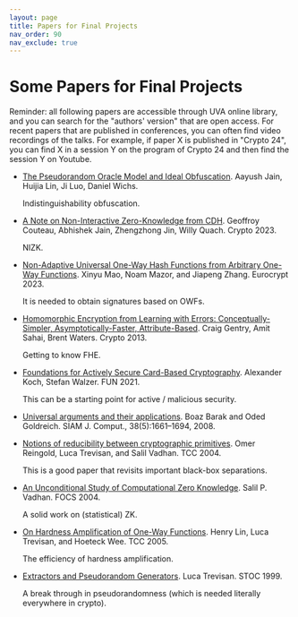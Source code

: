 ```yaml
---
layout: page
title: Papers for Final Projects 
nav_order: 90
nav_exclude: true
---
```


Some Papers for Final Projects
========

Reminder: all following papers are accessible through UVA online library, and you can search for the "authors' version" that are open access. For recent papers that are published in conferences, you can often find video recordings of the talks. For example, if paper X is published in "Crypto 24", you can find X in a session Y on the program of Crypto 24 and then find the session Y on Youtube.

- [The Pseudorandom Oracle Model and Ideal Obfuscation](https://eprint.iacr.org/2022/1204.pdf).
  Aayush Jain, Huijia Lin, Ji Luo, Daniel Wichs. 

  Indistinguishability obfuscation.
  

- [A Note on Non-Interactive Zero-Knowledge from CDH](https://eprint.iacr.org/2023/970.pdf). 
  Geoffroy Couteau, Abhishek Jain, Zhengzhong Jin, Willy Quach. Crypto 2023.

  NIZK.

- [Non-Adaptive Universal One-Way Hash Functions from Arbitrary One-Way Functions](https://eprint.iacr.org/2022/431.pdf). Xinyu Mao, Noam Mazor, and Jiapeng Zhang. Eurocrypt 2023.
  
  It is needed to obtain signatures based on OWFs.

- [Homomorphic Encryption from Learning with Errors: Conceptually-Simpler, Asymptotically-Faster, Attribute-Based](https://eprint.iacr.org/2013/340.pdf). Craig Gentry, Amit Sahai, Brent Waters. Crypto 2013.

  Getting to know FHE.

- [Foundations for Actively Secure Card-Based Cryptography](https://eprint.iacr.org/2017/423.pdf). Alexander Koch, Stefan Walzer. FUN 2021.

  This can be a starting point for active / malicious security.

- [Universal arguments and their applications](https://www.wisdom.weizmann.ac.il/~oded/R6/ua.pdf). 
  Boaz Barak and Oded Goldreich. SIAM J. Comput., 38(5):1661–1694, 2008.
  
- [Notions of reducibility between cryptographic primitives](https://link.springer.com/chapter/10.1007/978-3-540-24638-1_1). Omer Reingold, Luca Trevisan, and Salil Vadhan. TCC 2004.

  This is a good paper that revisits important black-box separations.

- [An Unconditional Study of Computational Zero Knowledge](https://people.seas.harvard.edu/~salil/research/compzk-Mar05.pdf). Salil P. Vadhan. FOCS 2004.

  A solid work on (statistical) ZK.

- [On Hardness Amplification of One-Way Functions](https://lucatrevisan.github.io/pubs/LTW05.pdf). Henry Lin, Luca Trevisan, and Hoeteck Wee. TCC 2005.

  The efficiency of hardness amplification.

- [Extractors and Pseudorandom Generators](https://lucatrevisan.github.io/pubs/extractor-full.pdf). Luca Trevisan. STOC 1999.
  
  A break through in pseudorandomness (which is needed literally everywhere in crypto).

<!-- 
Shor's?
MPC?
-->
